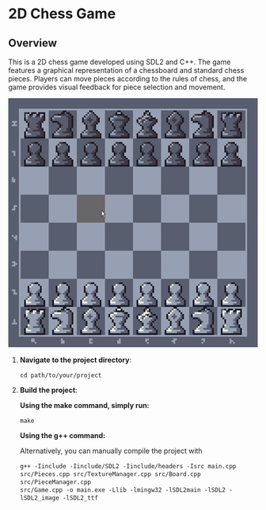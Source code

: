 # 2D Chess Game

## Overview

This is a 2D chess game developed using SDL2 and C++. The game features a graphical representation of a chessboard and standard chess pieces. Players can move pieces according to the rules of chess, and the game provides visual feedback for piece selection and movement.

![Chess Game Demo](assets/chess-demo.gif)

1. **Navigate to the project directory**:

   ```
   cd path/to/your/project
   ```
2. **Build the project**:

    **Using the make command, simply run:**
    ```
    make
    ```

    **Using the g++ command:**

    Alternatively, you can manually compile the project with
    ```
    g++ -Iinclude -Iinclude/SDL2 -Iinclude/headers -Isrc main.cpp
    src/Pieces.cpp src/TextureManager.cpp src/Board.cpp src/PieceManager.cpp
    src/Game.cpp -o main.exe -Llib -lmingw32 -lSDL2main -lSDL2 -lSDL2_image -lSDL2_ttf
    ```
